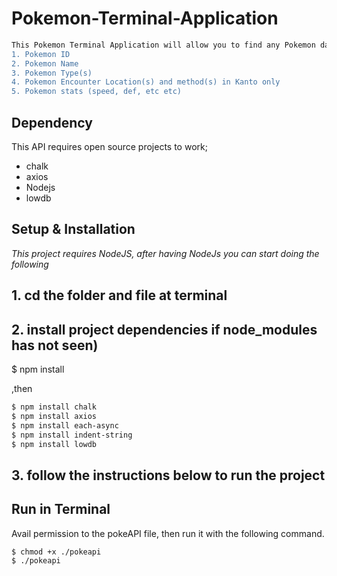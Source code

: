 # Pokemon-Terminal-Application
```bash
This Pokemon Terminal Application will allow you to find any Pokemon data. In order to do so, you will havee to input the Pokemon's name or ID and these are the things that will be shown:
1. Pokemon ID
2. Pokemon Name
3. Pokemon Type(s)
4. Pokemon Encounter Location(s) and method(s) in Kanto only
5. Pokemon stats (speed, def, etc etc)
```
## Dependency
This API requires open source projects to work;
- chalk
- axios
- Nodejs
- lowdb

## Setup & Installation 
*This project requires NodeJS, after having NodeJs you can start doing the following*
## 1. cd the folder and file at terminal
## 2. install project dependencies if node_modules has not seen) 
$ npm install

,then

```bash
$ npm install chalk
$ npm install axios
$ npm install each-async
$ npm install indent-string
$ npm install lowdb
```
## 3. follow the instructions below to run the project

## Run in Terminal

Avail permission to the pokeAPI file, then run it with the following command.
```bash
$ chmod +x ./pokeapi
$ ./pokeapi
```
